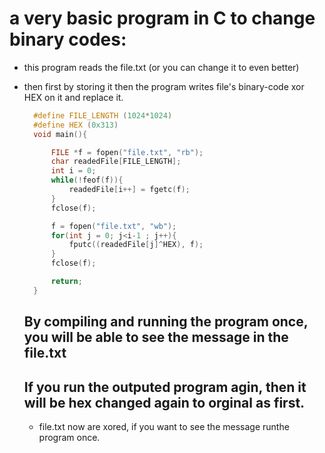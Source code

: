 # a very basic program in C to change binary codes:
- this program reads the file.txt (or you can change it to even better)
- then first by storing it then the program writes file's binary-code xor HEX on it
  and replace it.

  ```c
    #define FILE_LENGTH (1024*1024)
    #define HEX (0x313)
    void main(){

        FILE *f = fopen("file.txt", "rb");
        char readedFile[FILE_LENGTH];
        int i = 0; 
        while(!feof(f)){
            readedFile[i++] = fgetc(f);
        }
        fclose(f);

        f = fopen("file.txt", "wb");
        for(int j = 0; j<i-1 ; j++){
            fputc((readedFile[j]^HEX), f);
        }
        fclose(f);

        return;
    }
  ```

  ## By compiling and running the program once, you will be able to see the message in the file.txt
  ## If you run the outputed program agin, then it will be hex changed again to orginal as first.
  - file.txt now are xored, if you want to see the message runthe program once.    

